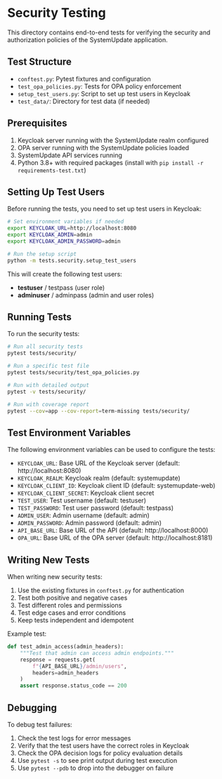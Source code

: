 # Security Testing

This directory contains end-to-end tests for verifying the security and authorization
policies of the SystemUpdate application.

## Test Structure

- `conftest.py`: Pytest fixtures and configuration
- `test_opa_policies.py`: Tests for OPA policy enforcement
- `setup_test_users.py`: Script to set up test users in Keycloak
- `test_data/`: Directory for test data (if needed)

## Prerequisites

1. Keycloak server running with the SystemUpdate realm configured
2. OPA server running with the SystemUpdate policies loaded
3. SystemUpdate API services running
4. Python 3.8+ with required packages (install with `pip install -r requirements-test.txt`)

## Setting Up Test Users

Before running the tests, you need to set up test users in Keycloak:

```bash
# Set environment variables if needed
export KEYCLOAK_URL=http://localhost:8080
export KEYCLOAK_ADMIN=admin
export KEYCLOAK_ADMIN_PASSWORD=admin

# Run the setup script
python -m tests.security.setup_test_users
```

This will create the following test users:

- **testuser** / testpass (user role)
- **adminuser** / adminpass (admin and user roles)

## Running Tests

To run the security tests:

```bash
# Run all security tests
pytest tests/security/

# Run a specific test file
pytest tests/security/test_opa_policies.py

# Run with detailed output
pytest -v tests/security/

# Run with coverage report
pytest --cov=app --cov-report=term-missing tests/security/
```

## Test Environment Variables

The following environment variables can be used to configure the tests:

- `KEYCLOAK_URL`: Base URL of the Keycloak server (default: http://localhost:8080)
- `KEYCLOAK_REALM`: Keycloak realm (default: systemupdate)
- `KEYCLOAK_CLIENT_ID`: Keycloak client ID (default: systemupdate-web)
- `KEYCLOAK_CLIENT_SECRET`: Keycloak client secret
- `TEST_USER`: Test username (default: testuser)
- `TEST_PASSWORD`: Test user password (default: testpass)
- `ADMIN_USER`: Admin username (default: admin)
- `ADMIN_PASSWORD`: Admin password (default: admin)
- `API_BASE_URL`: Base URL of the API (default: http://localhost:8000)
- `OPA_URL`: Base URL of the OPA server (default: http://localhost:8181)

## Writing New Tests

When writing new security tests:

1. Use the existing fixtures in `conftest.py` for authentication
2. Test both positive and negative cases
3. Test different roles and permissions
4. Test edge cases and error conditions
5. Keep tests independent and idempotent

Example test:

```python
def test_admin_access(admin_headers):
    """Test that admin can access admin endpoints."""
    response = requests.get(
        f"{API_BASE_URL}/admin/users",
        headers=admin_headers
    )
    assert response.status_code == 200
```

## Debugging

To debug test failures:

1. Check the test logs for error messages
2. Verify that the test users have the correct roles in Keycloak
3. Check the OPA decision logs for policy evaluation details
4. Use `pytest -s` to see print output during test execution
5. Use `pytest --pdb` to drop into the debugger on failure
